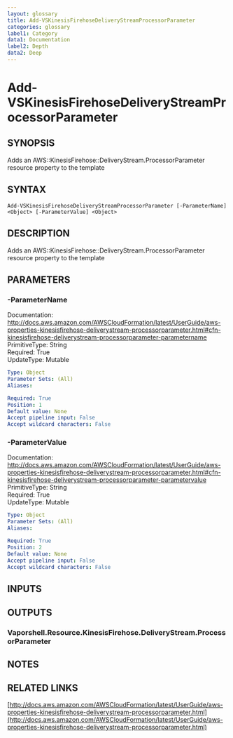 ```yaml
---
layout: glossary
title: Add-VSKinesisFirehoseDeliveryStreamProcessorParameter
categories: glossary
label1: Category
data1: Documentation
label2: Depth
data2: Deep
---
```


# Add-VSKinesisFirehoseDeliveryStreamProcessorParameter

## SYNOPSIS
Adds an AWS::KinesisFirehose::DeliveryStream.ProcessorParameter resource property to the template

## SYNTAX

```
Add-VSKinesisFirehoseDeliveryStreamProcessorParameter [-ParameterName] <Object> [-ParameterValue] <Object>
```

## DESCRIPTION
Adds an AWS::KinesisFirehose::DeliveryStream.ProcessorParameter resource property to the template

## PARAMETERS

### -ParameterName
Documentation: http://docs.aws.amazon.com/AWSCloudFormation/latest/UserGuide/aws-properties-kinesisfirehose-deliverystream-processorparameter.html#cfn-kinesisfirehose-deliverystream-processorparameter-parametername    
PrimitiveType: String    
Required: True    
UpdateType: Mutable

```yaml
Type: Object
Parameter Sets: (All)
Aliases: 

Required: True
Position: 1
Default value: None
Accept pipeline input: False
Accept wildcard characters: False
```

### -ParameterValue
Documentation: http://docs.aws.amazon.com/AWSCloudFormation/latest/UserGuide/aws-properties-kinesisfirehose-deliverystream-processorparameter.html#cfn-kinesisfirehose-deliverystream-processorparameter-parametervalue    
PrimitiveType: String    
Required: True    
UpdateType: Mutable

```yaml
Type: Object
Parameter Sets: (All)
Aliases: 

Required: True
Position: 2
Default value: None
Accept pipeline input: False
Accept wildcard characters: False
```

## INPUTS

## OUTPUTS

### Vaporshell.Resource.KinesisFirehose.DeliveryStream.ProcessorParameter

## NOTES

## RELATED LINKS

[http://docs.aws.amazon.com/AWSCloudFormation/latest/UserGuide/aws-properties-kinesisfirehose-deliverystream-processorparameter.html](http://docs.aws.amazon.com/AWSCloudFormation/latest/UserGuide/aws-properties-kinesisfirehose-deliverystream-processorparameter.html)

